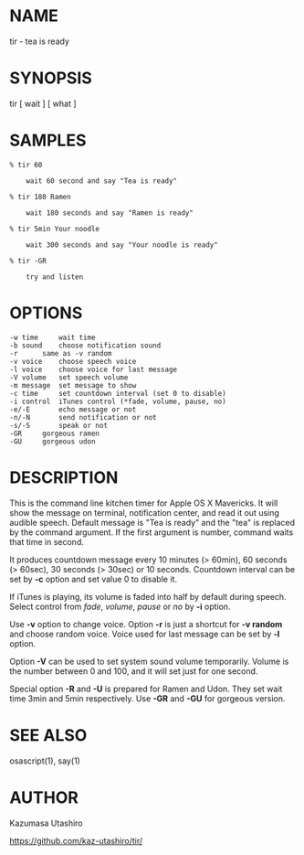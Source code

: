 # NAME

tir - tea is ready

# SYNOPSIS

tir [ wait ] [ what ]

# SAMPLES

	% tir 60

		wait 60 second and say "Tea is ready"

	% tir 180 Ramen

		wait 180 seconds and say "Ramen is ready"

	% tir 5min Your noodle

		wait 300 seconds and say "Your noodle is ready"

	% tir -GR

		try and listen

# OPTIONS

	-w time		wait time
	-b sound	choose notification sound
	-r		same as -v random
	-v voice	choose speech voice
	-l voice	choose voice for last message
	-V volume	set speech volume
	-m message	set message to show
	-c time		set countdown interval (set 0 to disable)
	-i control	iTunes control (*fade, volume, pause, no)
	-e/-E		echo message or not
	-n/-N		send notification or not
	-s/-S		speak or not
	-GR		gorgeous ramen
	-GU		gorgeous udon


# DESCRIPTION

This is the command line kitchen timer for Apple OS X Mavericks.  It
will show the message on terminal, notification center, and read it
out using audible speech.  Default message is "Tea is ready" and the
"tea" is replaced by the command argument.  If the first argument is
number, command waits that time in second.

It produces countdown message every 10 minutes (> 60min), 60 seconds
(> 60sec), 30 seconds (> 30sec) or 10 seconds.  Countdown interval can
be set by __-c__ option and set value 0 to disable it.

If iTunes is playing, its volume is faded into half by default during
speech.  Select control from *fade*, *volume*, *pause* or *no* by
__-i__ option.

Use __-v__ option to change voice.  Option __-r__ is just a shortcut
for __-v random__ and choose random voice.  Voice used for last
message can be set by __-l__ option.

Option __-V__ can be used to set system sound volume temporarily.
Volume is the number between 0 and 100, and it will set just for one
second.

Special option __-R__ and __-U__ is prepared for Ramen and Udon.  They
set wait time 3min and 5min respectively.  Use __-GR__ and __-GU__ for
gorgeous version.


# SEE ALSO

osascript(1), say(1)


# AUTHOR

Kazumasa Utashiro

https://github.com/kaz-utashiro/tir/
